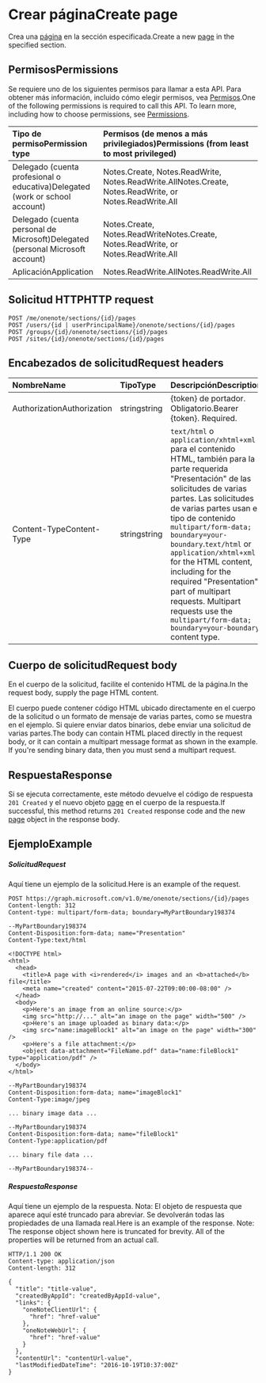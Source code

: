 # <a name="create-page"></a><span data-ttu-id="abbe3-101">Crear página</span><span class="sxs-lookup"><span data-stu-id="abbe3-101">Create page</span></span>

<span data-ttu-id="abbe3-102">Crea una [página](../resources/page.md) en la sección especificada.</span><span class="sxs-lookup"><span data-stu-id="abbe3-102">Create a new [page](../resources/page.md) in the specified section.</span></span>
## <a name="permissions"></a><span data-ttu-id="abbe3-103">Permisos</span><span class="sxs-lookup"><span data-stu-id="abbe3-103">Permissions</span></span>
<span data-ttu-id="abbe3-p101">Se requiere uno de los siguientes permisos para llamar a esta API. Para obtener más información, incluido cómo elegir permisos, vea [Permisos](../../../concepts/permissions_reference.md).</span><span class="sxs-lookup"><span data-stu-id="abbe3-p101">One of the following permissions is required to call this API. To learn more, including how to choose permissions, see [Permissions](../../../concepts/permissions_reference.md).</span></span>

|<span data-ttu-id="abbe3-106">Tipo de permiso</span><span class="sxs-lookup"><span data-stu-id="abbe3-106">Permission type</span></span>      | <span data-ttu-id="abbe3-107">Permisos (de menos a más privilegiados)</span><span class="sxs-lookup"><span data-stu-id="abbe3-107">Permissions (from least to most privileged)</span></span>              | 
|:--------------------|:---------------------------------------------------------| 
|<span data-ttu-id="abbe3-108">Delegado (cuenta profesional o educativa)</span><span class="sxs-lookup"><span data-stu-id="abbe3-108">Delegated (work or school account)</span></span> | <span data-ttu-id="abbe3-109">Notes.Create, Notes.ReadWrite, Notes.ReadWrite.All</span><span class="sxs-lookup"><span data-stu-id="abbe3-109">Notes.Create, Notes.ReadWrite, or Notes.ReadWrite.All</span></span>    | 
|<span data-ttu-id="abbe3-110">Delegado (cuenta personal de Microsoft)</span><span class="sxs-lookup"><span data-stu-id="abbe3-110">Delegated (personal Microsoft account)</span></span> | <span data-ttu-id="abbe3-111">Notes.Create, Notes.ReadWrite</span><span class="sxs-lookup"><span data-stu-id="abbe3-111">Notes.Create, Notes.ReadWrite, or Notes.ReadWrite.All</span></span>    | 
|<span data-ttu-id="abbe3-112">Aplicación</span><span class="sxs-lookup"><span data-stu-id="abbe3-112">Application</span></span> | <span data-ttu-id="abbe3-113">Notes.ReadWrite.All</span><span class="sxs-lookup"><span data-stu-id="abbe3-113">Notes.ReadWrite.All</span></span> | 

## <a name="http-request"></a><span data-ttu-id="abbe3-114">Solicitud HTTP</span><span class="sxs-lookup"><span data-stu-id="abbe3-114">HTTP request</span></span>
<!-- { "blockType": "ignored" } -->
```http
POST /me/onenote/sections/{id}/pages
POST /users/{id | userPrincipalName}/onenote/sections/{id}/pages
POST /groups/{id}/onenote/sections/{id}/pages
POST /sites/{id}/onenote/sections/{id}/pages
```
## <a name="request-headers"></a><span data-ttu-id="abbe3-115">Encabezados de solicitud</span><span class="sxs-lookup"><span data-stu-id="abbe3-115">Request headers</span></span>
| <span data-ttu-id="abbe3-116">Nombre</span><span class="sxs-lookup"><span data-stu-id="abbe3-116">Name</span></span>       | <span data-ttu-id="abbe3-117">Tipo</span><span class="sxs-lookup"><span data-stu-id="abbe3-117">Type</span></span> | <span data-ttu-id="abbe3-118">Descripción</span><span class="sxs-lookup"><span data-stu-id="abbe3-118">Description</span></span>|
|:---------------|:--------|:----------|
| <span data-ttu-id="abbe3-119">Authorization</span><span class="sxs-lookup"><span data-stu-id="abbe3-119">Authorization</span></span>  | <span data-ttu-id="abbe3-120">string</span><span class="sxs-lookup"><span data-stu-id="abbe3-120">string</span></span>  | <span data-ttu-id="abbe3-p102">{token} de portador. Obligatorio.</span><span class="sxs-lookup"><span data-stu-id="abbe3-p102">Bearer {token}. Required.</span></span> |
| <span data-ttu-id="abbe3-123">Content-Type</span><span class="sxs-lookup"><span data-stu-id="abbe3-123">Content-Type</span></span> | <span data-ttu-id="abbe3-124">string</span><span class="sxs-lookup"><span data-stu-id="abbe3-124">string</span></span> | <span data-ttu-id="abbe3-p103">`text/html` o `application/xhtml+xml` para el contenido HTML, también para la parte requerida "Presentación" de las solicitudes de varias partes. Las solicitudes de varias partes usan el tipo de contenido `multipart/form-data; boundary=your-boundary`.</span><span class="sxs-lookup"><span data-stu-id="abbe3-p103">`text/html` or `application/xhtml+xml` for the HTML content, including for the required "Presentation" part of multipart requests. Multipart requests use the `multipart/form-data; boundary=your-boundary` content type.</span></span> |

## <a name="request-body"></a><span data-ttu-id="abbe3-127">Cuerpo de solicitud</span><span class="sxs-lookup"><span data-stu-id="abbe3-127">Request body</span></span>
<span data-ttu-id="abbe3-128">En el cuerpo de la solicitud, facilite el contenido HTML de la página.</span><span class="sxs-lookup"><span data-stu-id="abbe3-128">In the request body, supply the page HTML content.</span></span>

<span data-ttu-id="abbe3-p104">El cuerpo puede contener código HTML ubicado directamente en el cuerpo de la solicitud o un formato de mensaje de varias partes, como se muestra en el ejemplo. Si quiere enviar datos binarios, debe enviar una solicitud de varias partes.</span><span class="sxs-lookup"><span data-stu-id="abbe3-p104">The body can contain HTML placed directly in the request body, or it can contain a multipart message format as shown in the example. If you're sending binary data, then you must send a multipart request.</span></span>

## <a name="response"></a><span data-ttu-id="abbe3-131">Respuesta</span><span class="sxs-lookup"><span data-stu-id="abbe3-131">Response</span></span>

<span data-ttu-id="abbe3-132">Si se ejecuta correctamente, este método devuelve el código de respuesta `201 Created` y el nuevo objeto [page](../resources/page.md) en el cuerpo de la respuesta.</span><span class="sxs-lookup"><span data-stu-id="abbe3-132">If successful, this method returns `201 Created` response code and the new [page](../resources/page.md) object in the response body.</span></span>

## <a name="example"></a><span data-ttu-id="abbe3-133">Ejemplo</span><span class="sxs-lookup"><span data-stu-id="abbe3-133">Example</span></span>
##### <a name="request"></a><span data-ttu-id="abbe3-134">Solicitud</span><span class="sxs-lookup"><span data-stu-id="abbe3-134">Request</span></span>
<span data-ttu-id="abbe3-135">Aquí tiene un ejemplo de la solicitud.</span><span class="sxs-lookup"><span data-stu-id="abbe3-135">Here is an example of the request.</span></span>

<!-- { "blockType": "ignored" } -->
```http
POST https://graph.microsoft.com/v1.0/me/onenote/sections/{id}/pages
Content-length: 312
Content-type: multipart/form-data; boundary=MyPartBoundary198374

--MyPartBoundary198374
Content-Disposition:form-data; name="Presentation"
Content-Type:text/html

<!DOCTYPE html>
<html>
  <head>
    <title>A page with <i>rendered</i> images and an <b>attached</b> file</title>
    <meta name="created" content="2015-07-22T09:00:00-08:00" />
  </head>
  <body>
    <p>Here's an image from an online source:</p>
    <img src="http://..." alt="an image on the page" width="500" />
    <p>Here's an image uploaded as binary data:</p>
    <img src="name:imageBlock1" alt="an image on the page" width="300" />
    <p>Here's a file attachment:</p>
    <object data-attachment="FileName.pdf" data="name:fileBlock1" type="application/pdf" />
  </body>
</html>

--MyPartBoundary198374
Content-Disposition:form-data; name="imageBlock1"
Content-Type:image/jpeg

... binary image data ...

--MyPartBoundary198374
Content-Disposition:form-data; name="fileBlock1"
Content-Type:application/pdf

... binary file data ...

--MyPartBoundary198374--
```
##### <a name="response"></a><span data-ttu-id="abbe3-136">Respuesta</span><span class="sxs-lookup"><span data-stu-id="abbe3-136">Response</span></span>
<span data-ttu-id="abbe3-p105">Aquí tiene un ejemplo de la respuesta. Nota: El objeto de respuesta que aparece aquí esté truncado para abreviar. Se devolverán todas las propiedades de una llamada real.</span><span class="sxs-lookup"><span data-stu-id="abbe3-p105">Here is an example of the response. Note: The response object shown here is truncated for brevity. All of the properties will be returned from an actual call.</span></span>
<!-- { "blockType": "ignored" } -->
```http
HTTP/1.1 200 OK
Content-type: application/json
Content-length: 312

{
  "title": "title-value",
  "createdByAppId": "createdByAppId-value",
  "links": {
    "oneNoteClientUrl": {
      "href": "href-value"
    },
    "oneNoteWebUrl": {
      "href": "href-value"
    }
  },
  "contentUrl": "contentUrl-value",
  "lastModifiedDateTime": "2016-10-19T10:37:00Z"
}
```

<!-- uuid: 8fcb5dbc-d5aa-4681-8e31-b001d5168d79
2015-10-25 14:57:30 UTC -->
<!-- {
  "type": "#page.annotation",
  "description": "Create Page",
  "keywords": "",
  "section": "documentation",
  "tocPath": ""
}-->
